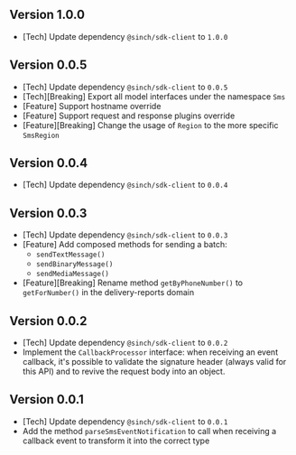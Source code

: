 ## Version 1.0.0
- [Tech] Update dependency `@sinch/sdk-client` to `1.0.0`

## Version 0.0.5
- [Tech] Update dependency `@sinch/sdk-client` to `0.0.5`
- [Tech][Breaking] Export all model interfaces under the namespace `Sms`
- [Feature] Support hostname override
- [Feature] Support request and response plugins override
- [Feature][Breaking] Change the usage of `Region` to the more specific `SmsRegion`

## Version 0.0.4
- [Tech] Update dependency `@sinch/sdk-client` to `0.0.4`

## Version 0.0.3
- [Tech] Update dependency `@sinch/sdk-client` to `0.0.3`
- [Feature] Add composed methods for sending a batch: 
  - `sendTextMessage()`
  - `sendBinaryMessage()`
  - `sendMediaMessage()`
- [Feature][Breaking] Rename method `getByPhoneNumber()` to `getForNumber()` in the delivery-reports domain

## Version 0.0.2
- [Tech] Update dependency `@sinch/sdk-client` to `0.0.2`
- Implement the `CallbackProcessor` interface: when receiving an event callback, it's possible to validate the signature header (always valid for this API) and to revive the request body into an object.

## Version 0.0.1
 - [Tech] Update dependency `@sinch/sdk-client` to `0.0.1`
 - Add the method `parseSmsEventNotification` to call when receiving a callback event to transform it into the correct type
